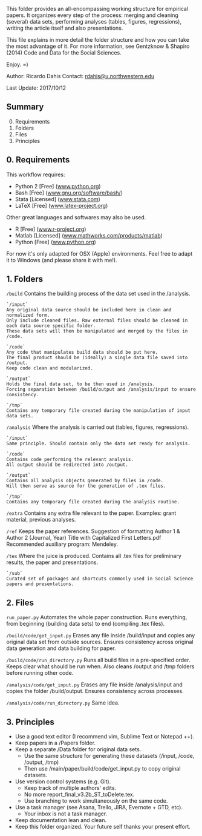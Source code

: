 
This folder provides an all-encompassing working structure for empirical papers. It organizes every step of the process: merging and cleaning (several) data sets, performing analyses (tables, figures, regressions), writing the article itself and also presentations.

This file explains in more detail the folder structure and how you can take the most advantage of it. For more information, see Gentzknow & Shapiro (2014) Code and Data for the Social Sciences.

Enjoy. =)

Author: Ricardo Dahis
Contact: rdahis@u.northwestern.edu

Last Update: 2017/10/12


## Summary
0. Requirements
1. Folders
2. Files
3. Principles




## 0. Requirements

This workflow requires:
- Python 2 [Free] (www.python.org)
- Bash [Free] (www.gnu.org/software/bash/)
- Stata [Licensed] (www.stata.com)
- LaTeX [Free] (www.latex-project.org)

Other great languages and softwares may also be used.
- R [Free] (www.r-project.org)
- Matlab [Licensed] (www.mathworks.com/products/matlab)
- Python [Free] (www.python.org)

For now it's only adapted for OSX (Apple) environments. Feel free to adapt it to Windows (and please share it with me!).




## 1. Folders

`/build`
	Contains the building process of the data set used in the /analysis.

	`/input`
	Any original data source should be included here in clean and normalized form.
	Only include cleaned files. Raw external files should be cleaned in each data source specific folder.
	These data sets will then be manipulated and merged by the files in /code.
	
	`/code`
	Any code that manipulates build data should be put here.
	The final product should be (ideally) a single data file saved into /output.
	Keep code clean and modularized.
	
	`/output`
	Holds the final data set, to be then used in /analysis.
	Forcing separation between /build/output and /analysis/input to ensure consistency.

	`/tmp`
	Contains any temporary file created during the manipulation of input data sets.

`/analysis`
	Where the analysis is carried out (tables, figures, regressions).

	`/input`
	Same principle. Should contain only the data set ready for analysis.

	`/code`
	Contains code performing the relevant analysis.
	All output should be redirected into /output.

	`/output`
	Contains all analysis objects generated by files in /code.
	Will then serve as source for the generation of .tex files.

	`/tmp`
	Contains any temporary file created during the analysis routine.

`/extra`
	Contains any extra file relevant to the paper.
	Examples: grant material, previous analyses.

`/ref`
	Keeps the paper references.
	Suggestion of formatting
		Author 1 & Author 2 (Journal, Year) Title with Capitalized First Letters.pdf
	Recommended auxiliary program: Mendeley.

`/tex`
	Where the juice is produced.
	Contains all .tex files for preliminary results, the paper and presentations.

	`/sub`
	Curated set of packages and shortcuts commonly used in Social Science papers and presentations.





## 2. Files

`run_paper.py`
	Automates the whole paper construction.
	Runs everything, from beginning (building data sets) to end (compiling .tex files).

`/build/code/get_input.py`
	Erases any file inside /build/input and copies any original data set from outside sources.
	Ensures consistency across original data generation and data building for paper.

`/build/code/run_directory.py`
	Runs all build files in a pre-specified order.
	Keeps clear what should be run when.
	Also cleans /output and /tmp folders before running other code.

`/analysis/code/get_input.py`
	Erases any file inside /analysis/input and copies the folder /build/output.
	Ensures consistency across processes.

`/analysis/code/run_directory.py`
	Same idea.





## 3. Principles

- Use a good text editor (I recommend vim, Sublime Text or Notepad ++).
- Keep papers in a /Papers folder.
- Keep a separate /Data folder for original data sets.
	- Use the same structure for generating these datasets (/input, /code, /output, /tmp)
	- Then use /main/paper/build/code/get_input.py to copy original datasets.
- Use version control systems (e.g. Git).
	- Keep track of multiple authors' edits.
	- No more report_final_v3.2b_ST_toDelete.tex.
	- Use branching to work simultaneously on the same code.
- Use a task manager (see Asana, Trello, JIRA, Evernote + GTD, etc).
	- Your inbox is not a task manager.
- Keep documentation lean and clean.
- Keep this folder organized. Your future self thanks your present effort.


